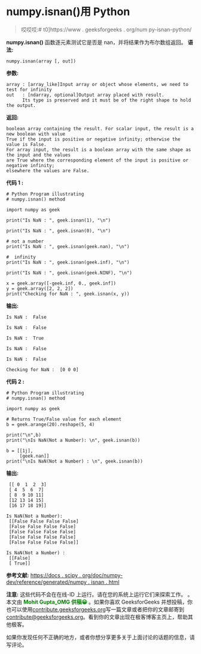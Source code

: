 # numpy.isnan()用 Python

> 哎哎哎:# t0]https://www . geeksforgeeks . org/num py-isnan-python/

**numpy.isnan()** 函数逐元素测试它是否是 nan，并将结果作为布尔数组返回。
**语法:**

```
numpy.isnan(array [, out])
```

**参数:**

```
array : [array_like]Input array or object whose elements, we need to test for infinity
out   : [ndarray, optional]Output array placed with result.
      Its type is preserved and it must be of the right shape to hold the output.

```

**返回:**

```
boolean array containing the result. For scalar input, the result is a new boolean with value
True if the input is positive or negative infinity; otherwise the value is False.
For array input, the result is a boolean array with the same shape as the input and the values
are True where the corresponding element of the input is positive or negative infinity; 
elsewhere the values are False.

```

**代码 1 :**

```
# Python Program illustrating
# numpy.isnan() method

import numpy as geek 

print("Is NaN : ", geek.isnan(1), "\n")

print("Is NaN : ", geek.isnan(0), "\n")

# not a number
print("Is NaN : ", geek.isnan(geek.nan), "\n")

#  infinity
print("Is NaN : ", geek.isnan(geek.inf), "\n")

print("Is NaN : ", geek.isnan(geek.NINF), "\n") 

x = geek.array([-geek.inf, 0., geek.inf])
y = geek.array([2, 2, 2])
print("Checking for NaN : ", geek.isnan(x, y))

```

**输出:**

```
Is NaN :  False 

Is NaN :  False 

Is NaN :  True 

Is NaN :  False 

Is NaN :  False 

Checking for NaN :  [0 0 0]

```

**代码 2 :**

```
# Python Program illustrating
# numpy.isnan() method

import numpy as geek 

# Returns True/False value for each element 
b = geek.arange(20).reshape(5, 4)

print("\n",b)
print("\nIs NaN(Not a Number): \n", geek.isnan(b))

b = [[1j], 
     [geek.nan]]
print("\nIs NaN(Not a Number) : \n", geek.isnan(b))
```

**输出:**

```
 [[ 0  1  2  3]
 [ 4  5  6  7]
 [ 8  9 10 11]
 [12 13 14 15]
 [16 17 18 19]]

Is NaN(Not a Number): 
 [[False False False False]
 [False False False False]
 [False False False False]
 [False False False False]
 [False False False False]]

Is NaN(Not a Number) : 
 [[False]
 [ True]]

```

**参考文献:**
[https://docs . scipy . org/doc/numpy-dev/reference/generated/numpy . isnan . html](https://docs.scipy.org/doc/numpy-dev/reference/generated/numpy.isnan.html)

**注意:**
这些代码不会在在线-ID 上运行。请在您的系统上运行它们来探索工作。
。
本文由 <font color="green">**Mohit Gupta_OMG 供稿😀**</font> 。如果你喜欢 GeeksforGeeks 并想投稿，你也可以使用[contribute.geeksforgeeks.org](http://www.contribute.geeksforgeeks.org)写一篇文章或者把你的文章邮寄到 contribute@geeksforgeeks.org。看到你的文章出现在极客博客主页上，帮助其他极客。

如果你发现任何不正确的地方，或者你想分享更多关于上面讨论的话题的信息，请写评论。